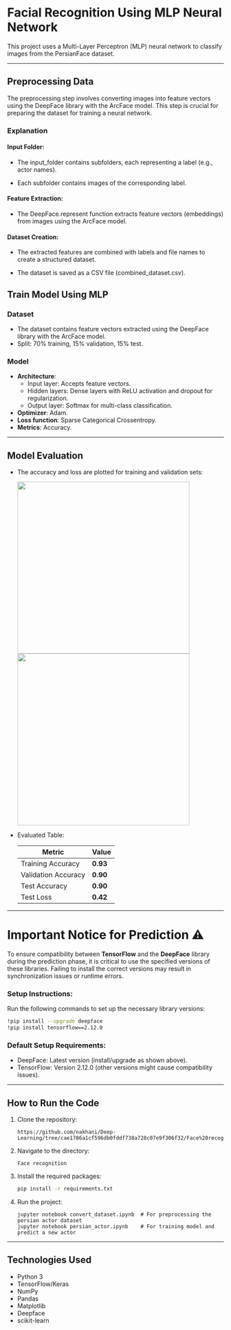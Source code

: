 # Facial Recognition Using MLP Neural Network

This project uses a Multi-Layer Perceptron (MLP) neural network to classify images from the PersianFace dataset. 

---

## Preprocessing Data
The preprocessing step involves converting images into feature vectors using the DeepFace library with the ArcFace model. This step is crucial for preparing the dataset for training a neural network.

### Explanation
#### **Input Folder:**

- The input_folder contains subfolders, each representing a label (e.g., actor names).

- Each subfolder contains images of the corresponding label.

#### **Feature Extraction:**

- The DeepFace.represent function extracts feature vectors (embeddings) from images using the ArcFace model.

#### **Dataset Creation:**

- The extracted features are combined with labels and file names to create a structured dataset.

- The dataset is saved as a CSV file (combined_dataset.csv).

## Train Model Using MLP

### Dataset
- The dataset contains feature vectors extracted using the DeepFace library with the ArcFace model.
- Split: 70% training, 15% validation, 15% test.

### Model
- **Architecture**:
  - Input layer: Accepts feature vectors.
  - Hidden layers: Dense layers with ReLU activation and dropout for regularization.
  - Output layer: Softmax for multi-class classification.
- **Optimizer**: Adam.
- **Loss function**: Sparse Categorical Crossentropy.
- **Metrics**: Accuracy.
---


## Model Evaluation

- The accuracy and loss are plotted for training and validation sets:

  <img src="outputs/output1.png" width = "400">

  <img src="outputs/output2.png" width = "400">


- Evaluated Table:

  | Metric              | Value        |
  |----------------------|--------------|
  | Training Accuracy    | **0.93** |
  | Validation Accuracy  | **0.90** |
  | Test Accuracy        | **0.90** |
  | Test Loss            | **0.42** |
 

---

# Important Notice for Prediction ⚠️

To ensure compatibility between **TensorFlow** and the **DeepFace** library during the prediction phase, it is critical to use the specified versions of these libraries. Failing to install the correct versions may result in synchronization issues or runtime errors.

### Setup Instructions:

Run the following commands to set up the necessary library versions:

```bash
!pip install --upgrade deepface
!pip install tensorflow==2.12.0
```

### Default Setup Requirements:
- DeepFace: Latest version (install/upgrade as shown above).
- TensorFlow: Version 2.12.0 (other versions might cause compatibility issues).

---

## How to Run the Code
1. Clone the repository:

   ```
   https://github.com/nakhani/Deep-Learning/tree/cae1786a1cf596db0fddf738a728c07e9f306f32/Face%20recognition
   ```

2. Navigate to the directory:

   ```
   Face recognition
   ```

3. Install the required packages:
   ```sh
   pip install -r requirements.txt
   ```

4. Run the project:
  
   ```
   jupyter notebook convert_dataset.ipynb  # For preprocessing the persian actor dataset
   jupyter notebook persian_actor.ipynb    # For training model and predict a new actor
   ```

---
## Technologies Used
- Python 3
- TensorFlow/Keras
- NumPy
- Pandas
- Matplotlib
- Deepface
- scikit-learn
